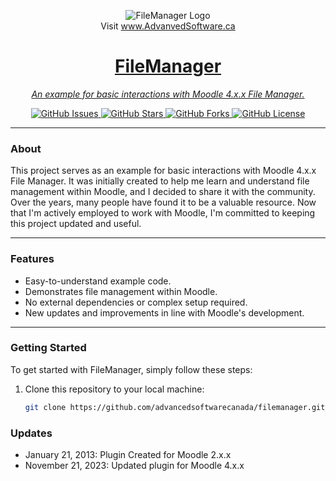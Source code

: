 <p align="center">
  <img src="https://advancedsoftware.ca/assets/img/asecc-text-only.png" alt="FileManager Logo">
  <br />Visit <a href="https://www.AdvanvedSoftware.ca">www.AdvanvedSoftware.ca
</p>

<h1 align="center">FileManager</h1>

<p align="center">
  <em>An example for basic interactions with Moodle 4.x.x File Manager.</em>
</p>

<p align="center">
  <a href="https://github.com/advancedsoftwarecanada/filemanager/issues">
    <img src="https://img.shields.io/github/issues/advancedsoftwarecanada/filemanager" alt="GitHub Issues">
  </a>
  <a href="https://github.com/advancedsoftwarecanada/filemanager/stargazers">
    <img src="https://img.shields.io/github/stars/advancedsoftwarecanada/filemanager" alt="GitHub Stars">
  </a>
  <a href="https://github.com/advancedsoftwarecanada/filemanager/network/members">
    <img src="https://img.shields.io/github/forks/advancedsoftwarecanada/filemanager" alt="GitHub Forks">
  </a>
  <a href="https://github.com/advancedsoftwarecanada/filemanager/blob/main/LICENSE">
    <img src="https://img.shields.io/github/license/advancedsoftwarecanada/filemanager" alt="GitHub License">
  </a>
</p>

---

### About

This project serves as an example for basic interactions with Moodle 4.x.x File Manager. It was initially created to help me learn and understand file management within Moodle, and I decided to share it with the community. Over the years, many people have found it to be a valuable resource. Now that I'm actively employed to work with Moodle, I'm committed to keeping this project updated and useful.

---

### Features

- Easy-to-understand example code.
- Demonstrates file management within Moodle.
- No external dependencies or complex setup required.
- New updates and improvements in line with Moodle's development.

---

### Getting Started

To get started with FileManager, simply follow these steps:

1. Clone this repository to your local machine:

   ```bash
   git clone https://github.com/advancedsoftwarecanada/filemanager.git

### Updates

- January 21, 2013: Plugin Created for Moodle 2.x.x
- November 21, 2023: Updated plugin for Moodle 4.x.x